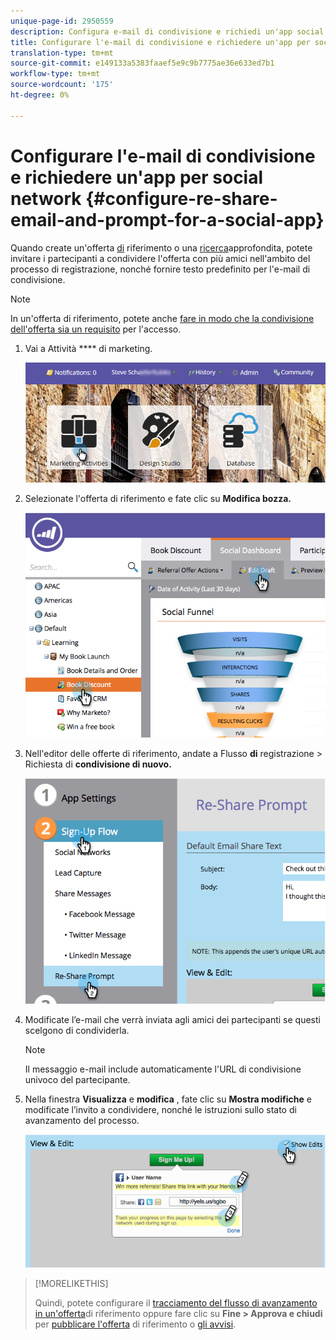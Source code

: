 ```yaml
---
unique-page-id: 2950559
description: Configura e-mail di condivisione e richiedi un'app social network - Documenti Marketo - Documentazione prodotto
title: Configurare l'e-mail di condivisione e richiedere un'app per social network
translation-type: tm+mt
source-git-commit: e149133a5383faaef5e9c9b7775ae36e633ed7b1
workflow-type: tm+mt
source-wordcount: '175'
ht-degree: 0%

---
```



# Configurare l&#39;e-mail di condivisione e richiedere un&#39;app per social network {#configure-re-share-email-and-prompt-for-a-social-app}

Quando create un&#39;offerta [di](../../../../product-docs/demand-generation/social/referral-offers/create-a-referral-offer.md) riferimento o una [ricerca](../../../../product-docs/demand-generation/social/sweepstakes/create-sweepstakes.md)approfondita, potete invitare i partecipanti a condividere l&#39;offerta con più amici nell&#39;ambito del processo di registrazione, nonché fornire testo predefinito per l&#39;e-mail di condivisione.

>[!NOTE]
>
>In un&#39;offerta di riferimento, potete anche [fare in modo che la condivisione dell&#39;offerta sia un requisito](../../../../product-docs/demand-generation/social/social-functions/set-social-share-requirement.md) per l&#39;accesso.

1. Vai a Attività **** di marketing.

   ![](assets/login-marketing-activities-3.png)

1. Selezionate l&#39;offerta di riferimento e fate clic su **Modifica bozza.**

   ![](assets/image2014-9-22-11-3a6-3a56.png)

1. Nell&#39;editor delle offerte di riferimento, andate a Flusso **di** registrazione > Richiesta di **condivisione di nuovo.**

   ![](assets/image2014-9-22-11-3a7-3a9.png)

1. Modificate l’e-mail che verrà inviata agli amici dei partecipanti se questi scelgono di condividerla.

   >[!NOTE]
   >
   >Il messaggio e-mail include automaticamente l&#39;URL di condivisione univoco del partecipante.

1. Nella finestra **Visualizza** e **modifica** , fate clic su **Mostra modifiche** e modificate l’invito a condividere, nonché le istruzioni sullo stato di avanzamento del processo.

   ![](assets/image2014-9-22-11-3a7-3a49.png)

>[!MORELIKETHIS]
>
>Quindi, potete configurare il [tracciamento del flusso di avanzamento in un&#39;offerta](configure-track-progress-flow-for-a-referral-offer.md)di riferimento oppure fare clic su **Fine > Approva e chiudi** per [pubblicare l&#39;offerta](../../../../product-docs/demand-generation/social/referral-offers/publish-a-referral-offer.md) di riferimento o [gli avvisi](../../../../product-docs/demand-generation/social/sweepstakes/create-sweepstakes.md).

